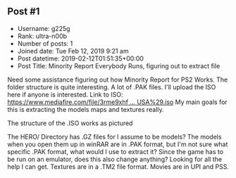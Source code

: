 ## Post #1
- Username: g225g
- Rank: ultra-n00b
- Number of posts: 1
- Joined date: Tue Feb 12, 2019 9:21 am
- Post datetime: 2019-02-12T01:51:35+00:00
- Post Title: Minority Report Everybody Runs, figuring out to extract file

Need some assistance figuring out how Minority Report for PS2 Works. The folder structure is quite interesting. A lot of .PAK files. I'll upload the ISO here if anyone is interested. 
Link to ISO: [https://www.mediafire.com/file/3rme9xhf ... USA%29.iso](https://www.mediafire.com/file/3rme9xhfrvk32e7/Minority+Report+%28USA%29.iso)
My main goals for this is extracting the models maps and textures really.

The structure of the .ISO works as pictured


The HERO/ Directory has .GZ files for I assume to be models? 
The models when you open them up in winRAR are in .PAK format, but I'm not sure what specific .PAK format, what would I use to extract it? Since the game has to be run on an emulator, does this also change anything? Looking for all the help I can get. 
Textures are in a .TM2 file format. 
Movies are in UPI and PSS.
